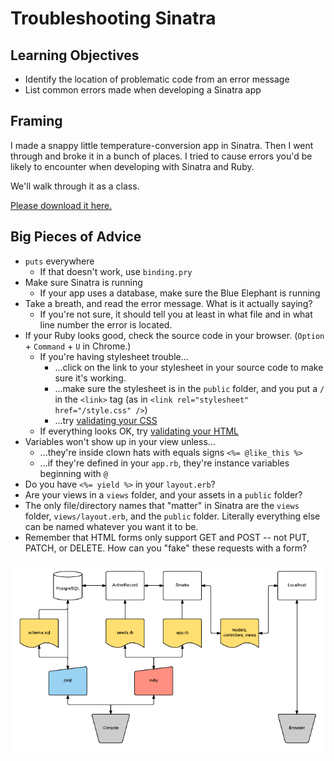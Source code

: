 # Troubleshooting Sinatra

## Learning Objectives
- Identify the location of problematic code from an error message
- List common errors made when developing a Sinatra app

## Framing

I made a snappy little temperature-conversion app in Sinatra. Then I went through and broke it in a bunch of places. I tried to cause errors you'd be likely to encounter when developing with Sinatra and Ruby.

We'll walk through it as a class.

[Please download it here.](https://github.com/ga-dc/temperature_converter_refactor)

## Big Pieces of Advice

- `puts` everywhere
  - If that doesn't work, use `binding.pry`
- Make sure Sinatra is running
  - If your app uses a database, make sure the Blue Elephant is running
- Take a breath, and read the error message. What is it actually saying?
  - If you're not sure, it should tell you at least in what file and in what line number the error is located.
- If your Ruby looks good, check the source code in your browser. (`Option` + `Command` + `U` in Chrome.)
  - If you're having stylesheet trouble...
    - ...click on the link to your stylesheet in your source code to make sure it's working.
    - ...make sure the stylesheet is in the `public` folder, and you put a `/` in the `<link>` tag (as in `<link rel="stylesheet" href="/style.css" />`)
    - ...try [validating your CSS](http://jigsaw.w3.org/css-validator/#validate_by_input)
  - If everything looks OK, try [validating your HTML](https://validator.w3.org/#validate_by_input)
- Variables won't show up in your view unless...
  - ...they're inside clown hats with equals signs `<%= @like_this %>`
  - ...if they're defined in your `app.rb`, they're instance variables beginning with `@`
- Do you have `<%= yield %>` in your `layout.erb`?
- Are your views in a `views` folder, and your assets in a `public` folder?
- The only file/directory names that "matter" in Sinatra are the `views` folder, `views/layout.erb`, and the `public` folder. Literally everything else can be named whatever you want it to be.
- Remember that HTML forms only support GET and POST -- not PUT, PATCH, or DELETE. How can you "fake" these requests with a form?

![Sinatra diagram](sinatra-diagram.png)
